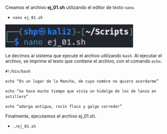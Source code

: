 Creamos el archivo **ej_01.sh** utilizando el editor de texto `nano`.
- `nano ej_01.sh` <p>

 <img src="src/nano.png" alt="nano" width="400" />

Le decimos al sistema que ejecute el archivo utilizando `bash`.
Al ejecutar el archivo, se imprime el texto que contiene el archivo, con el comando `echo`. <p>

`#!/bin/bash` <p>
`echo “En un lugar de la Mancha, de cuyo nombre no quiero acordarme”` <p>
`echo “no hace mucho tiempo que vivía un hidalgo de los de lanza en astillero”` <p>
`echo “adarga antigua, rocín flaco y galgo corredor”` <p>

Finalmente, ejecutamos el archivo ej_01.sh. <p>
- `./ej_01.sh`
